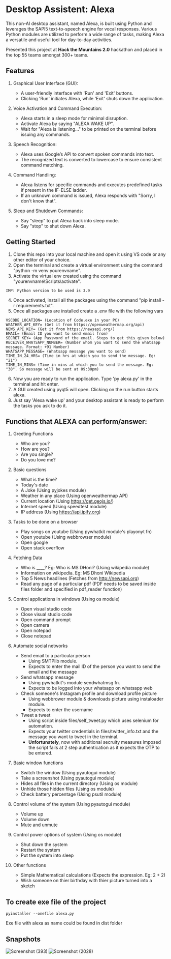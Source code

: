 # Desktop Assistent: Alexa
This non-AI desktop assistant, named Alexa, is built using Python and leverages the SAPI5 text-to-speech engine for vocal responses. Various Python modules are utilized to perform a wide range of tasks, making Alexa a versatile and useful tool for day-to-day activities.  

Presented this project at **Hack the Mountains 2.0** hackathon and placed in the top 55 teams amongst 300+ teams.

## Features
1. Graphical User Interface (GUI):  
   - A user-friendly interface with 'Run' and 'Exit' buttons.  
   - Clicking 'Run' initiates Alexa, while 'Exit' shuts down the application.  

2. Voice Activation and Command Execution:
   - Alexa starts in a sleep mode for minimal disruption.
   - Activate Alexa by saying "ALEXA WAKE UP".
   - Wait for "Alexa is listening..." to be printed on the terminal before issuing any commands.

3. Speech Recognition:
   - Alexa uses Google’s API to convert spoken commands into text.
   - The recognized text is converted to lowercase to ensure consistent command matching.

4. Command Handling:
   - Alexa listens for specific commands and executes predefined tasks if present in the IF-ELSE ladder.
   - If an unknown command is issued, Alexa responds with "Sorry, I don't know that".

5. Sleep and Shutdown Commands:
   - Say "sleep" to put Alexa back into sleep mode.
   - Say "stop" to shut down Alexa.

## Getting Started
1. Clone this repo into your local machine and open it using VS code or any other editor of your choice.
2. Open the terminal and create a virtual environment using the command "python -m venv yourenvname".
3. Activate the virtual env created using the command "yourenvname\Scripts\activate".
```
IMP: Python version to be used is 3.9
```
4. Once activated, install all the packages using the command "pip install -r requirements.txt".
5. Once all packages are installed create a .env file with the following vars
```
VSCODE_LOCATION= (Location of Code.exe in your PC)
WEATHER_API_KEY= (Get it from https://openweathermap.org/api)
NEWS_API_KEY= (Get it from https://newsapi.org/)
EMAIL= (Email ID you want to send email from)
SECRET_KEY= (App Password of the email. Steps to get this given below)
RECEIVER_WHATSAPP_NUMBER= (Number whom you want to send the whatsapp message. Format: +91 Number)
WHATSAPP_MESSAGE= (Whatsapp message you want to send)
TIME_IN_24_HRS= (Time in hrs at which you to send the message. Eg: "21")
TIME_IN_MINS= (Time in mins at which you to send the message. Eg: "30". So message will be sent at 09:30pm)
```
6. Now you are ready to run the application. Type 'py alexa.py' in the terminal and hit enter.
7. A GUI created using pyqt5 will open. Clicking on the run button starts alexa.
8. Just say 'Alexa wake up' and your desktop assistant is ready to perform the tasks you ask to do it.


## Functions that ALEXA can perform/answer:  
1. Greeting Functions 
   - Who are you?  
   - How are you?  
   - Are you single?  
   - Do you love me?  
    
2. Basic questions  
   - What is the time?  
   - Today's date  
   - A Joke (Using pyjokes module) 
   - Weather in any place (Using openweathermap API)  
   - Current location (Using https://get.geojs.io/)
   - Internet speed (Using speedtest module)
   - IP address (Using https://api.ipify.org)
    
3. Tasks to be done on a browser  
   - Play songs on youtube (Using pywhatkit module's playonyt fn)
   - Open youtube (Using webbrowser module)    
   - Open google  
   - Open stack overflow  
    
4. Fetching Data  
   - Who is ____? Eg: Who is MS DHoni? (Using wikipedia module) 
   - Information on wikipedia. Eg: MS Dhoni Wikipedia  
   - Top 5 News headlines (Fetches from http://newsapi.org)  
   - Read any page of a particular pdf (PDF needs to be saved inside files folder and specified in pdf_reader function)
    
5. Control applications in windows (Using os module)   
   - Open visual studio code
   - Close visual studio code  
   - Open command prompt  
   - Open camera  
   - Open notepad  
   - Close notepad  
    
6. Automate social networks  
   - Send email to a particular person
      - Using SMTPlib module.
      - Expects to enter the mail ID of the person you want to send the email and the message  
   - Send whatsapp message
      - Using pywhatkit's module sendwhatmsg fn.
      - Expects to be logged into your whatsapp on whatsapp web
   - Check someone's Instagram profile and download profile picture
      - Using webbrower module & downloads picture using instaloader module.
      - Expects to enter the username
   - Tweet a tweet
      - Using script inside files/self_tweet.py which uses selenium for automation.
      - Expects your twitter credentials in files/twitter_info.txt and the message you want to tweet in the terminal.
      - **Unfortunately**, now with additional secruity measures imposed the script fails at 2 step authentication as it expects the OTP to be entered.
    
7. Basic window functions  
   - Switch the window (Using pyautogui module) 
   - Take a screenshot (Using pyautogui module)  
   - Hides all files in the current directory (Using os module) 
   - Unhide those hidden files (Using os module)
   - Check battery percentage (Using psutil module)  
    
8. Control volume of the system (Using pyautogui module)  
   - Volume up  
   - Volume down  
   - Mute and unmute  
    
9. Control power options of system (Using os module) 
   - Shut down the system  
   - Restart the system  
   - Put the system into sleep  
    
10. Other functions  
    - Simple Mathematical calculations (Expects the expression. Eg: 2 + 2) 
    - Wish someone on thier birthday with thier picture turned into a sketch  

## To create exe file of the project    
```
pyinstaller --onefile alexa.py
```  
Exe file with alexa as name could be found in dist folder

## Snapshots
![Screenshot (393)](https://github.com/pranith-rao/Alexa-Using-Python/assets/65860350/52571b06-c31b-4996-a3e4-7fa436b586d0)
![Screenshot (2028)](https://github.com/pranith-rao/Alexa-Using-Python/assets/65860350/14dda740-2609-4e4e-ba9e-8c1e8c0c9220)


